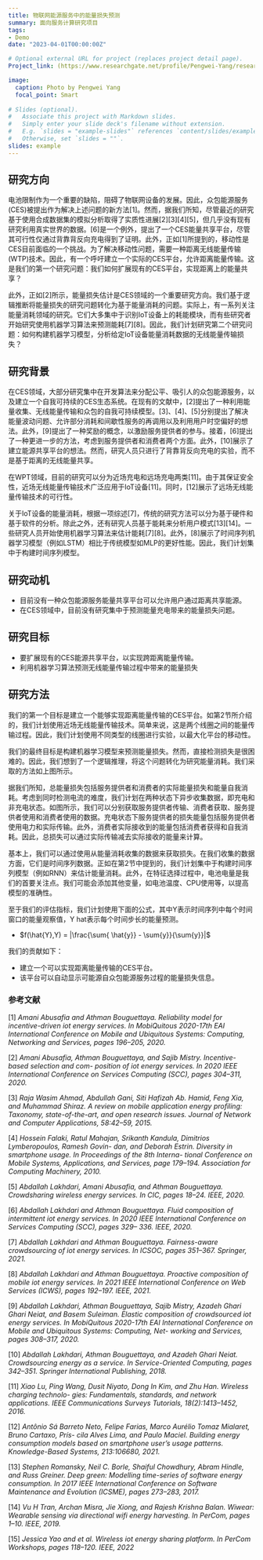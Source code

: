 ```yaml
---
title: 物联网能源服务中的能量损失预测
summary: 面向服务计算研究项目
tags:
- Demo
date: "2023-04-01T00:00:00Z"

# Optional external URL for project (replaces project detail page).
Project_link: (https://www.researchgate.net/profile/Pengwei-Yang/research)

image:
  caption: Photo by Pengwei Yang
  focal_point: Smart
  
# Slides (optional).
#   Associate this project with Markdown slides.
#   Simply enter your slide deck's filename without extension.
#   E.g. `slides = "example-slides"` references `content/slides/example-slides.md`.
#   Otherwise, set `slides = ""`.
slides: example
---
```

## 研究方向
电池限制作为一个重要的缺陷，阻碍了物联网设备的发展。因此，众包能源服务(CES)被提出作为解决上述问题的新方法[1]。然而，据我们所知，尽管最近的研究基于使用合成数据集的模拟分析取得了实质性进展[2][3][4][5]，但几乎没有现有研究利用真实世界的数据。[6]是一个例外，提出了一个CES能量共享平台，尽管其可行性仅通过背靠背反向充电得到了证明。此外，正如[1]所提到的，移动性是CES目前面临的一个挑战。为了解决移动性问题，需要一种距离无线能量传输(WTP)技术。因此，有一个呼吁建立一个实际的CES平台，允许距离能量传输。这是我们的第一个研究问题：我们如何扩展现有的CES平台，实现距离上的能量共享？

此外，正如[2]所示，能量损失估计是CES领域的一个重要研究方向。我们基于逻辑推断将能量损失的研究问题转化为基于能量消耗的问题。实际上，有一系列关注能量消耗领域的研究。它们大多集中于识别IoT设备上的耗能模块，而有些研究者开始研究使用机器学习算法来预测能耗[7][8]。因此，我们计划研究第二个研究问题：如何构建机器学习模型，分析给定IoT设备能量消耗数据的无线能量传输损失？

## 研究背景
在CES领域，大部分研究集中在开发算法来分配公平、吸引人的众包能源服务，以及建立一个自我可持续的CES生态系统。在现有的文献中，[2]提出了一种利用能量收集、无线能量传输和众包的自我可持续模型。[3]、[4]、[5]分别提出了解决能量波动问题、允许部分消耗和间歇性服务的再调用以及利用用户时空偏好的想法。此外，[9]提出了一种奖励的概念，以激励服务提供者的参与。接着，[6]提出了一种更进一步的方法，考虑到服务提供者和消费者两个方面。此外，[10]展示了建立能源共享平台的想法。然而，研究人员只进行了背靠背反向充电的实验，而不是基于距离的无线能量共享。

在WPT领域，目前的研究可以分为近场充电和远场充电两类[11]。由于其保证安全性，近场无线能量传输技术广泛应用于IoT设备[11]。同时，[12]展示了远场无线能量传输技术的可行性。

关于IoT设备的能量消耗，根据一项综述[7]，传统的研究方法可以分为基于硬件和基于软件的分析。除此之外，还有研究人员基于能耗来分析用户模式[13][14]。一些研究人员开始使用机器学习算法来估计能耗[7][8]。此外，[8]展示了时间序列机器学习模型（例如LSTM）相比于传统模型如MLP的更好性能。因此，我们计划集中于构建时间序列模型。

## 研究动机

- 目前没有一种众包能源服务能量共享平台可以允许用户通过距离共享能源。
- 在CES领域中，目前没有研究集中于预测能量充电带来的能量损失问题。

## 研究目标

- 要扩展现有的CES能源共享平台，以实现跨距离能量传输。
- 利用机器学习算法预测无线能量传输过程中带来的能量损失

## 研究方法

我们的第一个目标是建立一个能够实现距离能量传输的CES平台。如第2节所介绍的，我们计划使用近场无线能量传输技术。简单来说，这是两个线圈之间的能量传输过程。因此，我们计划使用不同类型的线圈进行实验，以最大化平台的移动性。

我们的最终目标是构建机器学习模型来预测能量损失。然而，直接检测损失是很困难的。因此，我们想到了一个逻辑推理，将这个问题转化为研究能量消耗。我们采取的方法如上图所示。

据我们所知，总能量损失包括服务提供者和消费者的实际能量损失和能量自我消耗。考虑到同时检测电流的难度，我们计划在两种状态下异步收集数据，即充电和非充电状态。如图所示，我们可以分别获取服务提供者传输、消费者获取、服务提供者使用和消费者使用的数据。充电状态下服务提供者的损失能量包括服务提供者使用电力和实际传输。此外，消费者实际接收到的能量包括消费者获得和自我消耗。因此，总损失可以通过实际传输减去实际接收的能量来计算。

基本上，我们可以通过使用从能量消耗收集的数据来获取损失。在我们收集的数据方面，它们是时间序列数据。正如在第2节中提到的，我们计划集中于构建时间序列模型（例如RNN）来估计能量消耗。此外，在特征选择过程中，电池电量是我们的首要关注点。我们可能会添加其他变量，如电池温度、CPU使用等，以提高模型的准确性。

至于我们的评估指标，我们计划使用下面的公式，其中Y表示时间序列中每个时间窗口的能量观察值，Y hat表示每个时间步长的能量预测。

- $f(\hat{Y},Y) = |\frac{\sum{ \hat{y}} - \sum{y}}{\sum{y}}|$

我们的贡献如下：

- 建立一个可以实现距离能量传输的CES平台。
- 该平台可以自动显示可能源自众包能源服务过程的能量损失信息。

### 参考文献

[1] *Amani Abusafia and Athman Bouguettaya. Reliability model for incentive-driven iot energy
services. In MobiQuitous 2020-17th EAI International Conference on Mobile and Ubiquitous
Systems: Computing, Networking and Services, pages 196–205, 2020.*

[2] *Amani Abusafia, Athman Bouguettaya, and Sajib Mistry. Incentive-based selection and com-
position of iot energy services. In 2020 IEEE International Conference on Services Computing
(SCC), pages 304–311, 2020.*

[3] *Raja Wasim Ahmad, Abdullah Gani, Siti Hafizah Ab. Hamid, Feng Xia, and Muhammad
Shiraz. A review on mobile application energy profiling: Taxonomy, state-of-the-art, and
open research issues. Journal of Network and Computer Applications, 58:42–59, 2015.*

[4] *Hossein Falaki, Ratul Mahajan, Srikanth Kandula, Dimitrios Lymberopoulos, Ramesh Govin-
dan, and Deborah Estrin. Diversity in smartphone usage. In Proceedings of the 8th Interna-
tional Conference on Mobile Systems, Applications, and Services, page 179–194. Association
for Computing Machinery, 2010.*

[5] *Abdallah Lakhdari, Amani Abusafia, and Athman Bouguettaya. Crowdsharing wireless energy
services. In CIC, pages 18–24. IEEE, 2020.*

[6] *Abdallah Lakhdari and Athman Bouguettaya. Fluid composition of intermittent iot energy
services. In 2020 IEEE International Conference on Services Computing (SCC), pages 329–
336. IEEE, 2020.*


[7] *Abdallah Lakhdari and Athman Bouguettaya. Fairness-aware crowdsourcing of iot energy
services. In ICSOC, pages 351–367. Springer, 2021.*

[8] *Abdallah Lakhdari and Athman Bouguettaya. Proactive composition of mobile iot energy
services. In 2021 IEEE International Conference on Web Services (ICWS), pages 192–197.
IEEE, 2021.*

[9] *Abdallah Lakhdari, Athman Bouguettaya, Sajib Mistry, Azadeh Ghari Ghari Neiat, and
Basem Suleiman. Elastic composition of crowdsourced iot energy services. In MobiQuitous
2020-17th EAI International Conference on Mobile and Ubiquitous Systems: Computing, Net-
working and Services, pages 308–317, 2020.*

[10] *Abdallah Lakhdari, Athman Bouguettaya, and Azadeh Ghari Neiat. Crowdsourcing energy as
a service. In Service-Oriented Computing, pages 342–351. Springer International Publishing,
2018.*

[11] *Xiao Lu, Ping Wang, Dusit Niyato, Dong In Kim, and Zhu Han. Wireless charging technolo-
gies: Fundamentals, standards, and network applications. IEEE Communications Surveys
Tutorials, 18(2):1413–1452, 2016.*

[12] *Antônio Sá Barreto Neto, Felipe Farias, Marco Aurélio Tomaz Mialaret, Bruno Cartaxo, Prís-
cila Alves Lima, and Paulo Maciel. Building energy consumption models based on smartphone
user’s usage patterns. Knowledge-Based Systems, 213:106680, 2021.*

[13] *Stephen Romansky, Neil C. Borle, Shaiful Chowdhury, Abram Hindle, and Russ Greiner. Deep
green: Modelling time-series of software energy consumption. In 2017 IEEE International
Conference on Software Maintenance and Evolution (ICSME), pages 273–283, 2017.*

[14] *Vu H Tran, Archan Misra, Jie Xiong, and Rajesh Krishna Balan. Wiwear: Wearable sensing
via directional wifi energy harvesting. In PerCom, pages 1–10. IEEE, 2019.*

[15] *Jessica Yao and et al. Wireless iot energy sharing platform. In PerCom Workshops, pages
118–120. IEEE, 2022*
